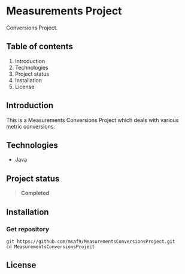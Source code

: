 # Measurements Project
Conversions Project.

## Table of contents
1. Introduction
2. Technologies
3. Project status
4. Installation
5. License

## Introduction
This is a Measurements Conversions Project which deals with various metric conversions.

## Technologies
- Java

## Project status
> **Completed**

## Installation
### Get repository
```git
git https://github.com/msaf9/MeasurementsConversionsProject.git
cd MeasurementsConversionsProject
```

## License
